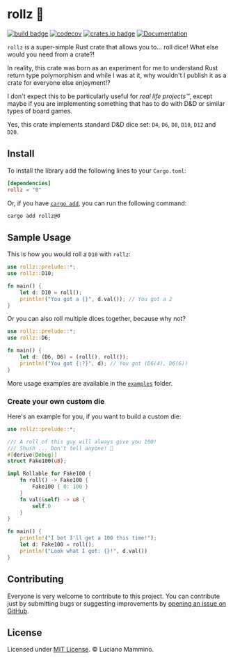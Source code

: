 # rollz 🎲

[![build badge](https://github.com/lmammino/rollz/workflows/Rust/badge.svg)](https://github.com/lmammino/rollz/actions?query=workflow%3ARust)
[![codecov](https://codecov.io/gh/lmammino/rollz/branch/main/graph/badge.svg?token=4CNbvgaDc1)](https://codecov.io/gh/lmammino/rollz)
[![crates.io badge](https://img.shields.io/crates/v/rollz.svg)](https://crates.io/crates/rollz)
[![Documentation](https://docs.rs/rollz/badge.svg)](https://docs.rs/rollz)

`rollz` is a super-simple Rust crate that allows you to... roll dice! What else would you need from a crate?!

In reality, this crate was born as an experiment for me to understand Rust return type polymorphism and while I was at it, why wouldn't I publish it as a crate for everyone else enjoyment!?

I don't expect this to be particularly useful for _real life projects™️_, except maybe if you are implementing something that has to do with D&D or similar types of board games.

Yes, this crate implements standard D&D dice set: `D4`, `D6`, `D8`, `D10`, `D12` and `D20`.


## Install

To install the library add the following lines to your `Cargo.toml`:

```toml
[dependencies]
rollz = "0"
```

Or, if you have [`cargo add`](https://github.com/killercup/cargo-edit), you can run the following command:

```bash
cargo add rollz@0
```


## Sample Usage

This is how you would roll a `D10` with `rollz`:

```rust
use rollz::prelude::*;
use rollz::D10;

fn main() {
    let d: D10 = roll();
    println!("You got a {}", d.val()); // You got a 2
}
```

Or you can also roll multiple dices together, because why not?

```rust
use rollz::prelude::*;
use rollz::D6;

fn main() {
    let d: (D6, D6) = (roll(), roll());
    println!("You got {:?}", d); // You got (D6(4), D6(6))
}
```

More usage examples are available in the [`examples`](/examples) folder.


### Create your own custom die

Here's an example for you, if you want to build a custom die:

```rust
use rollz::prelude::*;

/// A roll of this guy will always give you 100!
/// Shush ... Don't tell anyone! 🤫
#[derive(Debug)]
struct Fake100(u8);

impl Rollable for Fake100 {
    fn roll() -> Fake100 {
        Fake100 { 0: 100 }
    }
    fn val(&self) -> u8 {
        self.0
    }
}

fn main() {
    println!("I bet I'll get a 100 this time!");
    let d: Fake100 = roll();
    println!("Look what I got: {}!", d.val())
}
```


## Contributing

Everyone is very welcome to contribute to this project.
You can contribute just by submitting bugs or suggesting improvements by
[opening an issue on GitHub](https://github.com/lmammino/rollz/issues).


## License

Licensed under [MIT License](LICENSE). © Luciano Mammino.